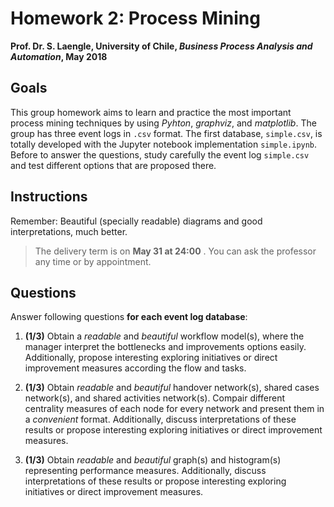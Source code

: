 # Homework 2: Process Mining

**Prof. Dr. S. Laengle, University of Chile, *Business Process Analysis and Automation*, May 2018**
## Goals

This group homework aims to learn and practice the most important process mining techniques by using *Pyhton*, *graphviz*, and *matplotlib*. The group has three event logs in `.csv` format. The first database, `simple.csv`, is totally developed with the Jupyter notebook implementation `simple.ipynb`. Before to answer the questions, study carefully the event log `simple.csv` and test different options that are proposed there.

## Instructions

Remember: Beautiful (specially readable) diagrams and good interpretations, much better.

> The delivery term is on __May 31 at 24:00__
. You can ask the professor any time or by appointment.

## Questions

Answer following questions **for each event log database**:

1. **(1/3)** Obtain a *readable* and *beautiful* workflow model(s), where the manager interpret the bottlenecks and improvements options easily. Additionally, propose interesting exploring initiatives or direct improvement measures according the flow and tasks.

2. **(1/3)** Obtain *readable* and *beautiful* handover network(s), shared cases network(s), and shared activities network(s). Compair different centrality measures of each node for every network and present them in a *convenient* format. Additionally, discuss interpretations of these results or propose interesting exploring initiatives or direct improvement measures.

3. **(1/3)** Obtain *readable* and *beautiful* graph(s) and histogram(s) representing performance measures. Additionally, discuss interpretations of these results or propose interesting exploring initiatives or direct improvement measures.

